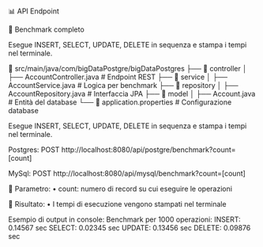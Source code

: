 📊 API Endpoint

🔹 Benchmark completo

Esegue INSERT, SELECT, UPDATE, DELETE in sequenza e stampa i tempi nel terminale.

📂 src/main/java/com/bigDataPostgre/bigDataPostgres
├── 📂 controller
│   ├── AccountController.java    # Endpoint REST
├── 📂 service
│   ├── AccountService.java       # Logica per benchmark
├── 📂 repository
│   ├── AccountRepository.java    # Interfaccia JPA
├── 📂 model
│   ├── Account.java              # Entità del database
└── 📜 application.properties      # Configurazione database

Esegue INSERT, SELECT, UPDATE, DELETE in sequenza e stampa i tempi nel terminale.

Postgres:
POST http://localhost:8080/api/postgre/benchmark?count=[count]

MySql:
POST http://localhost:8080/api/mysql/benchmark?count=[count]

📌 Parametro:
	•	count: numero di record su cui eseguire le operazioni

📌 Risultato:
	•	I tempi di esecuzione vengono stampati nel terminale

Esempio di output in console:
Benchmark per 1000 operazioni:
INSERT: 0.14567 sec
SELECT: 0.02345 sec
UPDATE: 0.13456 sec
DELETE: 0.09876 sec